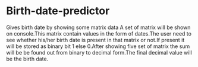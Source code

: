 # Birth-date-predictor
Gives birth date by showing some matrix data
A set of matrix will be shown on console.This matrix contain values in the form of dates.The user need to see whether his/her birth date
is present in that matrix or not.If present it will be stored as binary bit 1 else 0.After showing five set of matrix the sum will be be 
found out from binary to decimal form.The final decimal value will be the birth date.
